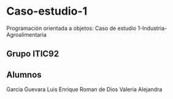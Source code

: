 # Caso-estudio-1
 Programación orientada a objetos: Caso de estudio 1-Industria-Agroalimentaria
 
 ## Grupo ITIC92
 
 ## Alumnos
 
 García Guevara Luis Enrique
 Roman de Dios Valeria Alejandra
